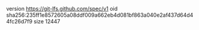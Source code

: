 version https://git-lfs.github.com/spec/v1
oid sha256:235ff1e8572605a08ddf009a662eb4d081bf863a040e2af437d64d44fc26d7f9
size 12447
